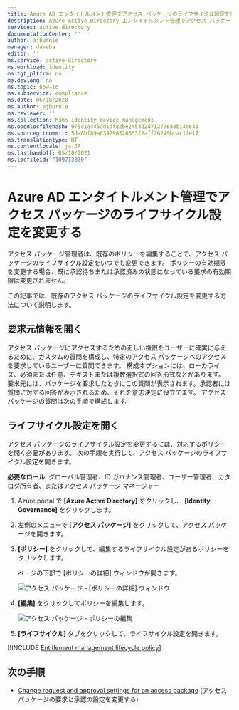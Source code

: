 ```yaml
---
title: Azure AD エンタイトルメント管理でアクセス パッケージのライフサイクル設定を変更する - Azure Active Directory
description: Azure Active Directory エンタイトルメント管理でアクセス パッケージの要求元情報とライフサイクル設定を変更する方法を説明します。
services: active-directory
documentationCenter: ''
author: ajburnle
manager: daveba
editor: ''
ms.service: active-directory
ms.workload: identity
ms.tgt_pltfrm: na
ms.devlang: na
ms.topic: how-to
ms.subservice: compliance
ms.date: 06/18/2020
ms.author: ajburnle
ms.reviewer: ''
ms.collection: M365-identity-device-management
ms.openlocfilehash: 075e1a445ad1df82be245322871277038b14d641
ms.sourcegitcommit: 5da0bf89a039290326033f2aff26249bcac1fe17
ms.translationtype: HT
ms.contentlocale: ja-JP
ms.lasthandoff: 05/10/2021
ms.locfileid: "109713830"
---
```

# <a name="change-lifecycle-settings-for-an-access-package-in-azure-ad-entitlement-management"></a>Azure AD エンタイトルメント管理でアクセス パッケージのライフサイクル設定を変更する

アクセス パッケージ管理者は、既存のポリシーを編集することで、アクセス パッケージのライフサイクル設定をいつでも変更できます。 ポリシーの有効期限を変更する場合、既に承認待ちまたは承認済みの状態になっている要求の有効期限は変更されません。

この記事では、既存のアクセス パッケージのライフサイクル設定を変更する方法について説明します。

## <a name="open-requestor-information"></a>要求元情報を開く
アクセス パッケージにアクセスするための正しい権限をユーザーに確実に与えるために、カスタムの質問を構成し、特定のアクセス パッケージへのアクセスを要求しているユーザーに質問できます。 構成オプションには、ローカライズ、必須または任意、テキストまたは複数選択式の回答形式などがあります。 要求元には、パッケージを要求したときにこの質問が表示されます。承認者には質問に対する回答が表示されるため、それを意志決定に役立てます。 アクセス パッケージの質問は次の手順で構成します。

## <a name="open-lifecycle-settings"></a>ライフサイクル設定を開く

アクセス パッケージのライフサイクル設定を変更するには、対応するポリシーを開く必要があります。 次の手順を実行して、アクセス パッケージのライフサイクル設定を開きます。

**必要なロール:** グローバル管理者、ID ガバナンス管理者、ユーザー管理者、カタログ所有者、またはアクセス パッケージ マネージャー

1. Azure portal で **[Azure Active Directory]** をクリックし、 **[Identity Governance]** をクリックします。

1. 左側のメニューで **[アクセス パッケージ]** をクリックして、アクセス パッケージを開きます。

1. **[ポリシー]** をクリックして、編集するライフサイクル設定があるポリシーをクリックします。

    ページの下部で [ポリシーの詳細] ウィンドウが開きます。

    ![アクセス パッケージ - [ポリシーの詳細] ウィンドウ](./media/entitlement-management-shared/policy-details.png)

1. **[編集]** をクリックしてポリシーを編集します。

    ![アクセス パッケージ - ポリシーの編集](./media/entitlement-management-shared/policy-edit.png)

1. **[ライフサイクル]** タブをクリックして、ライフサイクル設定を開きます。

[!INCLUDE [Entitlement management lifecycle policy](../../../includes/active-directory-entitlement-management-lifecycle-policy.md)]

## <a name="next-steps"></a>次の手順

- [Change request and approval settings for an access package](entitlement-management-access-package-request-policy.md) (アクセス パッケージの要求と承認の設定を変更する)